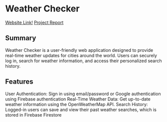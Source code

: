 # Weather Checker 
[Website Link!](https://weather-app-54854.web.app/) 
[Project Report](https://docs.google.com/spreadsheets/d/1PAvNmqHqcp_GkuqylEBkIlrXNZ3j9k7gy303NlHnIFc/edit?gid=0#gid=0)

## Summary
Weather Checker is a user-friendly web application designed to provide real-time weather updates for cities around the world. Users can securely log in, search for weather information, and access their personalized search history.

## Features
User Authentication: Sign in using email/password or Google authentication using Firebase authentication
Real-Time Weather Data: Get up-to-date weather information using the OpenWeatherMap API.
Search History: Logged-in users can save and view their past weather searches, which is stored in Firebase Firestore

